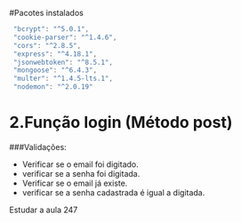 #Pacotes instalados

```js
 "bcrypt": "^5.0.1",
 "cookie-parser": "^1.4.6",
 "cors": "^2.8.5",
 "express": "^4.18.1",
 "jsonwebtoken": "^8.5.1",
 "mongoose": "^6.4.3",
 "multer": "^1.4.5-lts.1",
 "nodemon": "^2.0.19"
```

# 2.Função login (Método post)

###Validações:

- Verificar se o email foi digitado.
- verificar se a senha foi digitada.
- Verificar se o email já existe.
- verificar se a senha cadastrada é igual a digitada.

Estudar a aula 247
